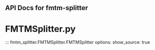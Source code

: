 ## API Docs for fmtm-splitter

# FMTMSplitter.py

::: fmtm_splitter.FMTMSplitter.FMTMSplitter
	options:
		show_source: true

